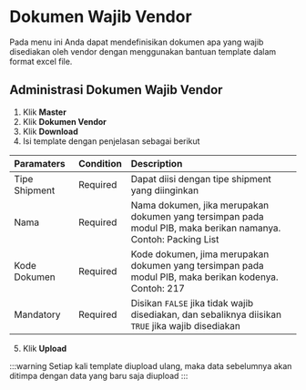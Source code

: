 # Dokumen Wajib Vendor
Pada menu ini Anda dapat mendefinisikan dokumen apa yang wajib disediakan oleh vendor dengan menggunakan bantuan template dalam format excel file.

## Administrasi Dokumen Wajib Vendor
1. Klik **Master**
2. Klik **Dokumen Vendor**
3. Klik **Download**
4. Isi template dengan penjelasan sebagai berikut

|Paramaters    |Condition|Description                             |
|:-------------|:--------|:---------------------------------------|
|Tipe Shipment|Required|Dapat diisi dengan tipe shipment yang diinginkan|
|Nama|Required|Nama dokumen, jika merupakan dokumen yang tersimpan pada modul PIB, maka berikan namanya.<br>Contoh: Packing List|
|Kode Dokumen|Required|Kode dokumen, jima merupakan dokumen yang tersimpan pada modul PIB, maka berikan kodenya.<br>Contoh: 217|
|Mandatory|Required|Disikan <code>FALSE</code> jika tidak wajib disediakan, dan sebaliknya diisikan <code>TRUE</code> jika wajib disediakan|

5. Klik **Upload**

:::warning
Setiap kali template diupload ulang, maka data sebelumnya akan ditimpa dengan data yang baru saja diupload
:::